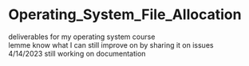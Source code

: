 # Operating_System_File_Allocation

deliverables for my operating system course
<br>
lemme know what I can still improve on by sharing it on issues
<br>
4/14/2023 still working on documentation

